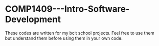 # COMP1409---Intro-Software-Development

These codes are written for my bcit school projects. Feel free to use them but understand them before using them in your own code.


